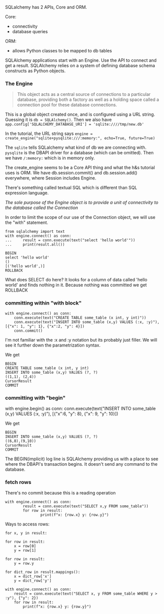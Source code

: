 SQLalchemy has 2 APIs, Core and ORM.

Core:
- connectivity
- database queries

ORM:
- allows Python classes to be mapped to db tables

SQLAlchemy applications start with an Engine. Use the API to connect and get a result. SQLAlchemy relies on a system of defining database schema constructs as Python objects. 

### The Engine 
> This object acts as a central source of connections to a particular database, providing both a factory as well as a holding space called a connection pool for these database connections.

This is a global object created once, and is configured using a URL string.
Guessing it is `db = SQLAlchemy()`. Then we also have `app.config['SQLALCHEMY_DATABASE_URI'] = 'sqlite:////tmp/new.db'`


In the tutorial, the URL string says `engine = create_engine("sqlite+pysqlite:///:memory:", echo=True, future=True)`

The `sqlite` tells SQLalchemy what kind of db we are connecting with. `pysqlite` is the DBAPI driver for a database (which can be omitted). Then we have `/:memory:` which is in memory only.

The create_engine seems to be a Core API thing and what the h&s tutorial uses is ORM. We have db.session.commit() and db.session.add() everywhere, where Session includes Engine.

There's something called textual SQL which is different than SQL expression language.

*The sole purpose of the Engine object is to provide a unit of connectivity to the database called the Connection*

In order to limit the scope of our use of the Connection object, we will use the "with" statement. 

```
from sqlalchemy import text
with engine.connect() as conn:
...     result = conn.execute(text("select 'hello world'"))
...     print(result.all())
```

```
BEGIN
select 'hello world'
()
[('hello world',)]
ROLLBACK
```
What does SELECT do here? It looks for a column of data called 'hello world' and finds nothing in it. Because nothing was committed we get ROLLBACK

### committing within "with block"
```	
with engine.connect() as conn:
	conn.execute(text("CREATE TABLE some_table (x int, y int)"))
	conn.execute(text("INSERT INTO some_table (x,y) VALUES (:x, :y)"), [{"x": 1, "y": 1}, {"x":2, "y": 4}])
	conn.commit()
```

I'm not familiar with the :x and :y notation but its probably just filler. We will see it further down the parametrization syntax.

We get

```
BEGIN
CREATE TABLE some_table (x int, y int)
INSERT INTO some_table (x,y) VALUES (?, ?)
((1,1), (2,4))
CursorResult
COMMIT
```

### committing with "begin"
with engine.begin() as conn:
	conn.execute(text("INSERT INTO some_table (x,y) VALUES (:x, :y)"), [{"x":6, "y": 8}, {"x": 9, "y": 10}])
	
We get

```
BEGIN
INSERT INTO some_table (x,y) VALUES (?, ?)
((6,8),(9,10))
CursorResult
COMMIT
```

The BEGIN(implicit) log line is SQLAlchemy providing us with a place to see where the DBAPI's transaction begins. It doesn't send any command to the database.

### fetch rows
There's no commit because this is a reading operation
```
with engine.connect() as conn:
		result = conn.execute(text("SELECT x,y FROM some_table"))
		for row in result:
				print(f"x: {row.x} y: {row.y}")
```
		
Ways to access rows:

```
for x, y in result:

for row in result:
	x = row[0]
	y = row[1]

for row in result:
	y = row.y

for dict_row in result.mappings():
	x = dict_row['x']
	y = dict_row['y']
```

```
with engine.connect() as conn:
	result = conn.execute(text("SELECT x, y FROM some_table WHERE y > :y"), {"y": 2})
	for row in result:
		print(f"x: {row.x} y: {row.y}")
		

